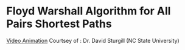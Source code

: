 # Floyd Warshall Algorithm for All Pairs Shortest Paths

[Video Animation](https://www.youtube.com/watch?v=0YX-3-VQCb0)
Courtsey of : Dr. David Sturgill (NC State University)